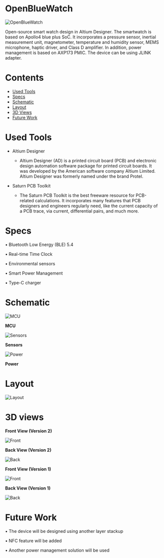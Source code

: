 # OpenBlueWatch
![OpenBlueWatch](https://github.com/CircuitCraftsman/OpenBlueWatch/blob/main/OpenBlueWatch/Schematic/Block%20Diagram.png)

Open-source smart watch design in Altium Designer. The smartwatch is based on Apollo4 blue plus SoC. It incorporates a pressure sensor, inertial measurement unit, magnetometer, temperature and humidity sensor, MEMS microphone, haptic driver, and Class D amplifier. In addition, power management is based on AXP173 PMIC. The device can be using JLINK adapter. 

# Contents
- [Used Tools](#Used-Tools)
- [Specs](#Specs)
- [Schematic](#Schematic)
- [Layout](#Layout)
- [3D Views](#3D-Views)
- [Future Work](#Future-Work)

# Used Tools
- Altium Designer

    - Altium Designer (AD) is a printed circuit board (PCB) and electronic design automation software package for printed circuit boards. It was developed by the American software company Altium Limited. Altium Designer was formerly named under the brand Protel.

- Saturn PCB Toolkit

    - The Saturn PCB Toolkit is the best freeware resource for PCB-related calculations. It incorporates many features that PCB designers and engineers regularly need, like the current capacity of a PCB trace, via current, differential pairs, and much more.

# Specs

  • Bluetooth Low Energy (BLE) 5.4
  
  • Real-time Time Clock
  
  • Environmental sensors
  
  • Smart Power Management
  
  • Type-C charger

# Schematic 

![MCU](https://github.com/CircuitCraftsman/OpenBlueWatch/blob/main/OpenBlueWatch/Schematic/MCU.png)

**MCU**

![Sensors](https://github.com/CircuitCraftsman/OpenBlueWatch/blob/main/OpenBlueWatch/Schematic/Sensors.png)

**Sensors**

![Power](https://github.com/CircuitCraftsman/OpenBlueWatch/blob/main/OpenBlueWatch/Schematic/Power.png)

**Power**

# Layout

![Layout](https://github.com/CircuitCraftsman/OpenBlueWatch/blob/main/OpenBlueWatch/Layout/layout.png)

# 3D views

**Front View (Version 2)**

![Front](https://github.com/CircuitCraftsman/OpenBlueWatch/blob/main/OpenBlueWatch/Project%20outputs/Images/3D%20Front.png)

**Back View (Version 2)**

![Back](https://github.com/CircuitCraftsman/OpenBlueWatch/blob/main/OpenBlueWatch/Project%20outputs/Images/3D%20Front.png)

**Front View (Version 1)**

![Front](https://media.licdn.com/dms/image/v2/D562DAQFgz1dOIPLLmw/profile-treasury-image-shrink_800_800/profile-treasury-image-shrink_800_800/0/1699466358328?e=1744322400&v=beta&t=-baVc0_afFe4btZv-IMa9OuKzIjo3gkh3ymoWeZyQeE)

**Back View (Version 1)**

![Back](https://media.licdn.com/dms/image/v2/D562DAQEfvLfMubVegQ/profile-treasury-image-shrink_800_800/profile-treasury-image-shrink_800_800/0/1699466428609?e=1744322400&v=beta&t=J-x9mI1FhwZHsZ5mEAWIZFUeT4BRmSueVVECh_pzFuo)


# Future Work

  • The device will be designed using another layer stackup
  
  • NFC feature will be added
  
  • Another power management solution will be used




  
  
